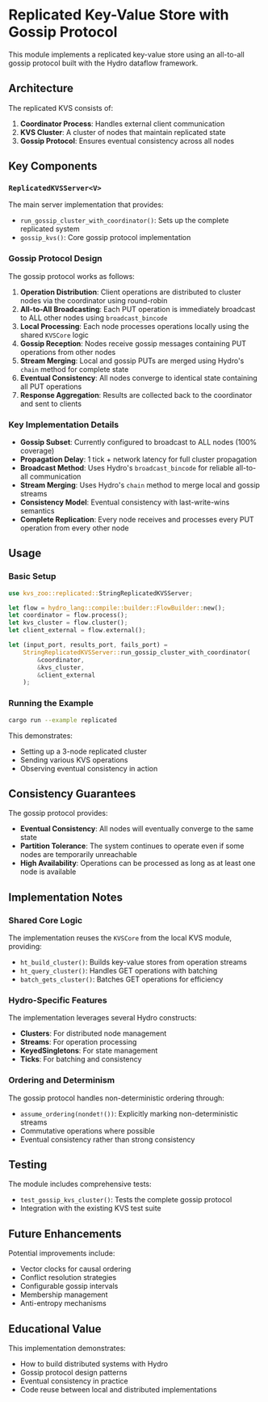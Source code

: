 # Replicated Key-Value Store with Gossip Protocol

This module implements a replicated key-value store using an all-to-all gossip protocol built with the Hydro dataflow framework.

## Architecture

The replicated KVS consists of:

1. **Coordinator Process**: Handles external client communication
2. **KVS Cluster**: A cluster of nodes that maintain replicated state
3. **Gossip Protocol**: Ensures eventual consistency across all nodes

## Key Components

### `ReplicatedKVSServer<V>`

The main server implementation that provides:

- `run_gossip_cluster_with_coordinator()`: Sets up the complete replicated system
- `gossip_kvs()`: Core gossip protocol implementation

### Gossip Protocol Design

The gossip protocol works as follows:

1. **Operation Distribution**: Client operations are distributed to cluster nodes via the coordinator using round-robin
2. **All-to-All Broadcasting**: Each PUT operation is immediately broadcast to ALL other nodes using `broadcast_bincode`
3. **Local Processing**: Each node processes operations locally using the shared `KVSCore` logic
4. **Gossip Reception**: Nodes receive gossip messages containing PUT operations from other nodes
5. **Stream Merging**: Local and gossip PUTs are merged using Hydro's `chain` method for complete state
6. **Eventual Consistency**: All nodes converge to identical state containing all PUT operations
7. **Response Aggregation**: Results are collected back to the coordinator and sent to clients

### Key Implementation Details

- **Gossip Subset**: Currently configured to broadcast to ALL nodes (100% coverage)
- **Propagation Delay**: 1 tick + network latency for full cluster propagation
- **Broadcast Method**: Uses Hydro's `broadcast_bincode` for reliable all-to-all communication
- **Stream Merging**: Uses Hydro's `chain` method to merge local and gossip streams
- **Consistency Model**: Eventual consistency with last-write-wins semantics
- **Complete Replication**: Every node receives and processes every PUT operation from every other node

## Usage

### Basic Setup

```rust
use kvs_zoo::replicated::StringReplicatedKVSServer;

let flow = hydro_lang::compile::builder::FlowBuilder::new();
let coordinator = flow.process();
let kvs_cluster = flow.cluster();
let client_external = flow.external();

let (input_port, results_port, fails_port) =
    StringReplicatedKVSServer::run_gossip_cluster_with_coordinator(
        &coordinator,
        &kvs_cluster,
        &client_external
    );
```

### Running the Example

```bash
cargo run --example replicated
```

This demonstrates:

- Setting up a 3-node replicated cluster
- Sending various KVS operations
- Observing eventual consistency in action

## Consistency Guarantees

The gossip protocol provides:

- **Eventual Consistency**: All nodes will eventually converge to the same state
- **Partition Tolerance**: The system continues to operate even if some nodes are temporarily unreachable
- **High Availability**: Operations can be processed as long as at least one node is available

## Implementation Notes

### Shared Core Logic

The implementation reuses the `KVSCore` from the local KVS module, providing:

- `ht_build_cluster()`: Builds key-value stores from operation streams
- `ht_query_cluster()`: Handles GET operations with batching
- `batch_gets_cluster()`: Batches GET operations for efficiency

### Hydro-Specific Features

The implementation leverages several Hydro constructs:

- **Clusters**: For distributed node management
- **Streams**: For operation processing
- **KeyedSingletons**: For state management
- **Ticks**: For batching and consistency

### Ordering and Determinism

The gossip protocol handles non-deterministic ordering through:

- `assume_ordering(nondet!())`: Explicitly marking non-deterministic streams
- Commutative operations where possible
- Eventual consistency rather than strong consistency

## Testing

The module includes comprehensive tests:

- `test_gossip_kvs_cluster()`: Tests the complete gossip protocol
- Integration with the existing KVS test suite

## Future Enhancements

Potential improvements include:

- Vector clocks for causal ordering
- Conflict resolution strategies
- Configurable gossip intervals
- Membership management
- Anti-entropy mechanisms

## Educational Value

This implementation demonstrates:

- How to build distributed systems with Hydro
- Gossip protocol design patterns
- Eventual consistency in practice
- Code reuse between local and distributed implementations
